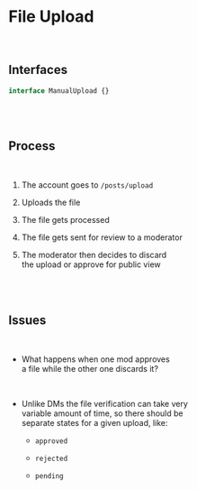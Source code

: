 
# File Upload

<br>

## Interfaces

```TypeScript
interface ManualUpload {}
```

<br>
<br>

## Process

<br>

1.  The account goes to `/posts/upload`

2.  Uploads the file

3.  The file gets processed

4.  The file gets sent for review to a moderator

5.  The moderator then decides to discard <br>
    the upload or approve for public view

<br>
<br>

## Issues

<br>

-   What happens when one mod approves <br>
    a file while the other one discards it?

<br>

-   Unlike DMs the file verification can take very <br>
    variable amount of time, so there should be <br>
    separate states for a given upload, like:
    
    -   `approved`
    
    -   `rejected`
    
    -   `pending`

<br>
